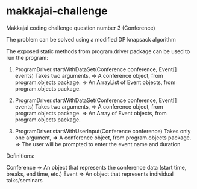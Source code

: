 # makkajai-challenge

Makkajai coding challenge question number 3 (Conference)

The problem can be solved using a modified DP knapsack algorithm

The exposed static methods from program.driver package can be used to run the program:

1. ProgramDriver.startWithDataSet(Conference conference, Event[] events)
Takes two arguments,
=> A conference object, from program.objects package.
=> An ArrayList of Event objects, from program.objects package. 

2. ProgramDriver.startWithDataSet(Conference conference, Event[] events)
Takes two arguments,
=> A conference object, from program.objects package.
=> An Array of Event objects, from program.objects package. 

3. ProgramDriver.startWithUserInput(Conference conference)
Takes only one argument,
=> A conference object, from program.objects package.
=> The user will be prompted to enter the event name and duration



Definitions:

Conference => An object that represents the conference data (start time, breaks, end time, etc.) 
Event => An object that represents individual talks/seminars 



